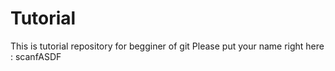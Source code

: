 # Tutorial
This is tutorial repository for begginer of git
Please put your name right here : scanfASDF 
